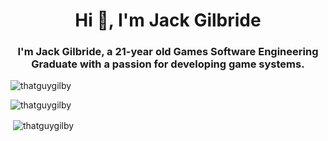 <h1 align="center">Hi 👋, I'm Jack Gilbride</h1>
<h3 align="center">I'm Jack Gilbride, a 21-year old Games Software Engineering Graduate with a passion for developing game systems.</h3>

<p> <img src="https://komarev.com/ghpvc/?username=thatguygilby" alt="thatguygilby" /> </p>
<p> <img src="https://github-readme-stats.vercel.app/api/top-langs/?username=thatguygilby&hide=c,objective-c" alt="thatguygilby" /> </p>

<p>&nbsp;<img align="center" src="https://github-readme-stats.vercel.app/api?username=thatguygilby&show_icons=true&count_private=true" alt="thatguygilby" /></p>
